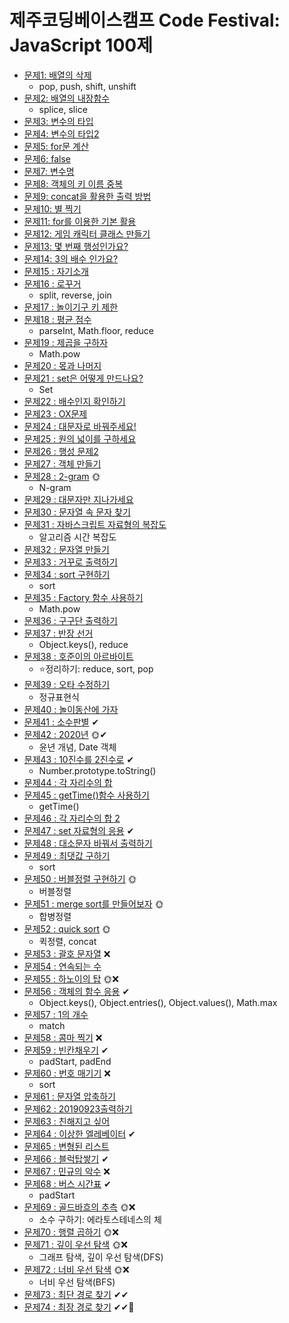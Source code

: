 # 제주코딩베이스캠프 Code Festival: JavaScript 100제

- [문제1: 배열의 삭제](doc/001.md)
  - pop, push, shift, unshift
- [문제2: 배열의 내장함수](doc/002.md)
  - splice, slice
- [문제3: 변수의 타입](doc/003.md)
- [문제4: 변수의 타입2](doc/004.md)
- [문제5: for문 계산](doc/005.md)
- [문제6: false](doc/006.md)
- [문제7: 변수명](doc/007.md)
- [문제8: 객체의 키 이름 중복](doc/008.md)
- [문제9: concat을 활용한 출력 방법](doc/009.md)
- [문제10: 별 찍기](doc/010.md)
- [문제11: for를 이용한 기본 활용](doc/011.md)
- [문제12: 게임 캐릭터 클래스 만들기](doc/012.md)
- [문제13: 몇 번째 행성인가요?](doc/013.md)
- [문제14: 3의 배수 인가요?](doc/014.md)
- [문제15 : 자기소개](doc/015.md)
- [문제16 : 로꾸거](doc/016.md)
  - split, reverse, join
- [문제17 : 놀이기구 키 제한](doc/017.md)
- [문제18 : 평균 점수](doc/018.md)
  - parseInt, Math.floor, reduce
- [문제19 : 제곱을 구하자](doc/019.md)
  - Math.pow
- [문제20 : 몫과 나머지](doc/020.md)
- [문제21 : set은 어떻게 만드나요?](doc/021.md)
  - Set
- [문제22 : 배수인지 확인하기](doc/022.md)
- [문제23 : OX문제](doc/023.md)
- [문제24 : 대문자로 바꿔주세요!](doc/024.md)
- [문제25 : 원의 넓이를 구하세요](doc/025.md)
- [문제26 : 행성 문제2](doc/026.md)
- [문제27 : 객체 만들기](doc/027.md)
- [문제28 : 2-gram](doc/028.md) 🌞
  - N-gram
- [문제29 : 대문자만 지나가세요](doc/029.md)
- [문제30 : 문자열 속 문자 찾기](doc/030.md)
- [문제31 : 자바스크립트 자료형의 복잡도](doc/031.md)
  - 알고리즘 시간 복잡도
- [문제32 : 문자열 만들기](doc/032.md)
- [문제33 : 거꾸로 출력하기](doc/033.md)
- [문제34 : sort 구현하기](doc/034.md)
  - sort
- [문제35 : Factory 함수 사용하기](doc/035.md)
  - Math.pow
- [문제36 : 구구단 출력하기](doc/036.md)
- [문제37 : 반장 선거](doc/037.md)
  - Object.keys(), reduce
- [문제38 : 호준이의 아르바이트](doc/038.md)
  - ⭐정리하기: reduce, sort, pop
- [문제39 : 오타 수정하기](doc/039.md)
  - 정규표현식
- [문제40 : 놀이동산에 가자](doc/040.md)
- [문제41 : 소수판별](doc/041.md) ✔
- [문제42 : 2020년](doc/042.md) 🌞✔
  - 윤년 개념, Date 객체
- [문제43 : 10진수를 2진수로](doc/043.md) ✔
  - Number.prototype.toString()
- [문제44 : 각 자리수의 합](doc/044.md)
- [문제45 : getTime()함수 사용하기](doc/045.md)
  - getTime()
- [문제46 : 각 자리수의 합 2](doc/046.md)
- [문제47 : set 자료형의 응용](doc/047.md) ✔
- [문제48 : 대소문자 바꿔서 출력하기](doc/048.md)
- [문제49 : 최댓값 구하기](doc/049.md)
  - sort
- [문제50 : 버블정렬 구현하기](doc/050.md) 🌞
  - 버블정렬
- [문제51 : merge sort를 만들어보자](doc/051.md) 🌞
  - 합병정렬
- [문제52 : quick sort](doc/052.md) 🌞
  - 퀵정렬, concat
- [문제53 : 괄호 문자열](doc/053.md) ❌
- [문제54 : 연속되는 수](doc/054.md)
- [문제55 : 하노이의 탑](doc/055.md) 🌞❌
- [문제56 : 객체의 함수 응용](doc/056.md) ✔
  - Object.keys(), Object.entries(), Object.values(), Math.max
- [문제57 : 1의 개수](doc/057.md)
  - match
- [문제58 : 콤마 찍기](doc/058.md) ❌
- [문제59 : 빈칸채우기](doc/059.md) ✔
  - padStart, padEnd
- [문제60 : 번호 매기기](doc/060.md) ❌
  - sort
- [문제61 : 문자열 압축하기](doc/061.md)
- [문제62 : 20190923출력하기](doc/062.md)
- [문제63 : 친해지고 싶어](doc/063.md)
- [문제64 : 이상한 엘레베이터](doc/064.md) ✔
- [문제65 : 변형된 리스트](doc/065.md)
- [문제66 : 블럭탑쌓기](doc/066.md) ✔
- [문제67 : 민규의 악수](doc/067.md) ❌
- [문제68 : 버스 시간표](doc/068.md) ✔
  - padStart
- [문제69 : 골드바흐의 추측](doc/069.md) 🌞❌
  - 소수 구하기: 에라토스테네스의 체
- [문제70 : 행렬 곱하기](doc/070.md) 🌞❌
- [문제71 : 깊이 우선 탐색](doc/071.md) 🌞❌
  - 그래프 탐색, 깊이 우선 탐색(DFS)
- [문제72 : 너비 우선 탐색](doc/072.md) 🌞❌
  - 너비 우선 탐색(BFS)
- [문제73 : 최단 경로 찾기](doc/073.md) ✔✔
- [문제74 : 최장 경로 찾기](doc/074.md) ✔✔💢
